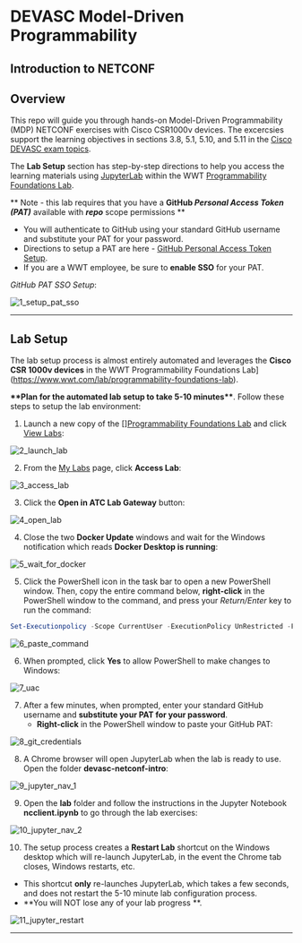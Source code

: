 # DEVASC Model-Driven Programmability

## Introduction to NETCONF

## Overview

This repo will guide you through hands-on Model-Driven Programmability (MDP) NETCONF exercises with Cisco CSR1000v devices.  The excercsies support the learning objectives in sections 3.8, 5.1, 5.10, and 5.11 in the [Cisco DEVASC exam topics](https://learningnetwork.cisco.com/s/devnet-associate-exam-topics).

The **Lab Setup** section has step-by-step directions to help you access the learning materials using [JupyterLab](https://jupyterlab.readthedocs.io/en/stable/getting_started/overview.html) within the WWT [Programmability Foundations Lab](https://www.wwt.com/lab/programmability-foundations-lab).

\*\* Note - this lab requires that you have a **GitHub *Personal Access Token (PAT)*** available with ***repo*** scope permissions \*\*

* You will authenticate to GitHub using your standard GitHub username and substitute your PAT for your password.
* Directions to setup a PAT are here -  [GitHub Personal Access Token Setup](https://docs.github.com/en/enterprise/2.15/user/articles/creating-a-personal-access-token-for-the-command-line).
* If you are a WWT employee, be sure to **enable SSO** for your PAT.



*GitHub PAT SSO Setup*:

![1_setup_pat_sso](../dcauto-nxos-off-box/_images/1_setup_pat_sso.png)

---


## Lab Setup

The lab setup process is almost entirely automated and leverages the **Cisco CSR 1000v devices** in the WWT Programmability Foundations Lab](https://www.wwt.com/lab/programmability-foundations-lab). 

**\*\*Plan for the automated lab setup to take 5-10 minutes\*\***.  Follow these steps to setup the lab environment:

1. Launch a new copy of the [][Programmability Foundations Lab](https://www.wwt.com/lab/programmability-foundations-lab) and click [View Labs](https://www.wwt.com/my-wwt/labs):

![2_launch_lab](_images/2_launch_lab.png)



2. From the [My Labs](https://www.wwt.com/my-wwt/labs) page, click **Access Lab**:

![3_access_lab](_images/3_access_lab.png)



3. Click the **Open in ATC Lab Gateway** button:

![4_open_lab](_images/4_open_lab.png)



4. Close the two **Docker Update** windows and wait for the Windows notification which reads **Docker Desktop is running**:

![5_wait_for_docker](_images/5_wait_for_docker.png)



5. Click the PowerShell icon in the task bar to open a new PowerShell window.  Then, copy the entire command below, **right-click** in the PowerShell window to the command, and press your *Return/Enter* key to run the command:

```powershell
Set-Executionpolicy -Scope CurrentUser -ExecutionPolicy UnRestricted -Force; Set-Location \Users\admin; Invoke-WebRequest -Uri 'https://devnet-netconf.s3.us-east-2.amazonaws.com/setup_lab.ps1' -OutFile 'setup_lab.ps1’; .\setup_lab.ps1
```


![6_paste_command](_images/6_paste_command.png)



6. When prompted, click **Yes** to allow PowerShell to make changes to Windows:

![7_uac](_images/7_uac.png)



7. After a few minutes, when prompted, enter your standard GitHub username and **substitute your PAT for your password**.
   - **Right-click** in the PowerShell window to paste your GitHub PAT:

![8_git_credentials](_images/8_git_credentials.png)



8. A Chrome browser will open JupyterLab when the lab is ready to use.  Open the folder **devasc-netconf-intro**:

![9_jupyter_nav_1](_images/9_jupyter_nav_1.png)



9. Open the **lab** folder and follow the instructions in the Jupyter Notebook **ncclient.ipynb** to go through the lab exercises:

![10_jupyter_nav_2](_images/10_jupyter_nav_2.png)



10. The setup process creates a **Restart Lab** shortcut on the Windows desktop which will re-launch JupyterLab, in the event the Chrome tab closes, Windows restarts, etc.
   - This shortcut **only** re-launches JupyterLab, which takes a few seconds, and does not restart the 5-10 minute lab configuration process.
   - **You will NOT lose any of your lab progress **.

![11_jupyter_restart](_images/11_jupyter_restart.png)



---

